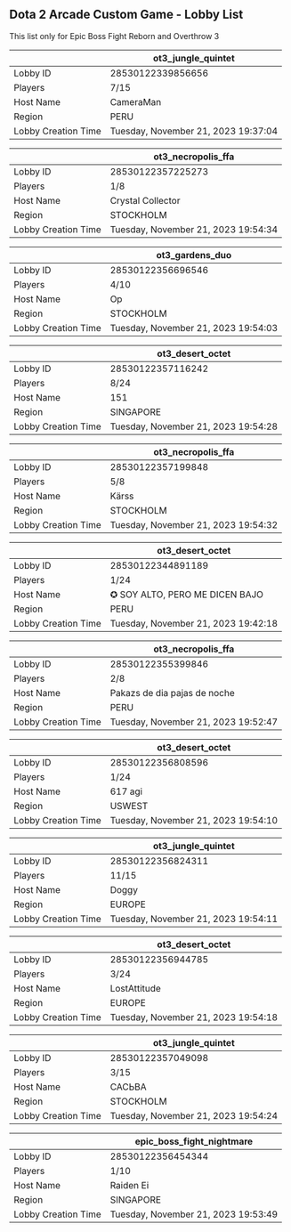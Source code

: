 ## Dota 2 Arcade Custom Game - Lobby List

This list only for Epic Boss Fight Reborn and Overthrow 3

|  | ot3_jungle_quintet |
| ------ | ------ |
| Lobby ID | 28530122339856656 |
| Players | 7/15 |
| Host Name | CameraMan |
| Region | PERU |
| Lobby Creation Time | Tuesday, November 21, 2023 19:37:04 |


|  | ot3_necropolis_ffa |
| ------ | ------ |
| Lobby ID | 28530122357225273 |
| Players | 1/8 |
| Host Name | Crystal Collector |
| Region | STOCKHOLM |
| Lobby Creation Time | Tuesday, November 21, 2023 19:54:34 |


|  | ot3_gardens_duo |
| ------ | ------ |
| Lobby ID | 28530122356696546 |
| Players | 4/10 |
| Host Name | Op |
| Region | STOCKHOLM |
| Lobby Creation Time | Tuesday, November 21, 2023 19:54:03 |


|  | ot3_desert_octet |
| ------ | ------ |
| Lobby ID | 28530122357116242 |
| Players | 8/24 |
| Host Name | 151 |
| Region | SINGAPORE |
| Lobby Creation Time | Tuesday, November 21, 2023 19:54:28 |


|  | ot3_necropolis_ffa |
| ------ | ------ |
| Lobby ID | 28530122357199848 |
| Players | 5/8 |
| Host Name | Kärss |
| Region | STOCKHOLM |
| Lobby Creation Time | Tuesday, November 21, 2023 19:54:32 |


|  | ot3_desert_octet |
| ------ | ------ |
| Lobby ID | 28530122344891189 |
| Players | 1/24 |
| Host Name | ✪ SOY ALTO, PERO ME DICEN BAJO |
| Region | PERU |
| Lobby Creation Time | Tuesday, November 21, 2023 19:42:18 |


|  | ot3_necropolis_ffa |
| ------ | ------ |
| Lobby ID | 28530122355399846 |
| Players | 2/8 |
| Host Name | Pakazs de dia pajas de noche |
| Region | PERU |
| Lobby Creation Time | Tuesday, November 21, 2023 19:52:47 |


|  | ot3_desert_octet |
| ------ | ------ |
| Lobby ID | 28530122356808596 |
| Players | 1/24 |
| Host Name | 617 agi |
| Region | USWEST |
| Lobby Creation Time | Tuesday, November 21, 2023 19:54:10 |


|  | ot3_jungle_quintet |
| ------ | ------ |
| Lobby ID | 28530122356824311 |
| Players | 11/15 |
| Host Name | Doggy |
| Region | EUROPE |
| Lobby Creation Time | Tuesday, November 21, 2023 19:54:11 |


|  | ot3_desert_octet |
| ------ | ------ |
| Lobby ID | 28530122356944785 |
| Players | 3/24 |
| Host Name | LostAttitude |
| Region | EUROPE |
| Lobby Creation Time | Tuesday, November 21, 2023 19:54:18 |


|  | ot3_jungle_quintet |
| ------ | ------ |
| Lobby ID | 28530122357049098 |
| Players | 3/15 |
| Host Name | САСЬВА |
| Region | STOCKHOLM |
| Lobby Creation Time | Tuesday, November 21, 2023 19:54:24 |


|  | epic_boss_fight_nightmare |
| ------ | ------ |
| Lobby ID | 28530122356454344 |
| Players | 1/10 |
| Host Name | Raiden Ei |
| Region | SINGAPORE |
| Lobby Creation Time | Tuesday, November 21, 2023 19:53:49 |


